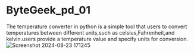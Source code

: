 # ByteGeek_pd_01
The temperature converter in python is a simple tool that users to convert temperatures between different units,such as celsius,Fahrenheit,and kelvin.users provide a temperature value and specify units for conversion.
![Screenshot 2024-08-23 171245](https://github.com/user-attachments/assets/d4e90856-28ca-43fd-a2d8-2268e3b3aca1)
